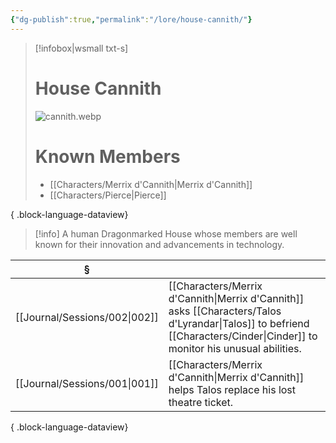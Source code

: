 ```yaml
---
{"dg-publish":true,"permalink":"/lore/house-cannith/"}
---
```


> [!infobox|wsmall txt-s]
> # House Cannith
> ![cannith.webp](/img/user/z_attachments/cannith.webp) 
> # Known Members
>  - [[Characters/Merrix d'Cannith\|Merrix d'Cannith]]
> - [[Characters/Pierce\|Pierce]]
> 
{ .block-language-dataview}

>[!info] A human Dragonmarked House whose members are well known for their innovation and advancements in technology.

| §                                |                                                                                                                |
| -------------------------------- | -------------------------------------------------------------------------------------------------------------- |
| [[Journal/Sessions/002\|002]] | [[Characters/Merrix d'Cannith\|Merrix d'Cannith]] asks [[Characters/Talos d'Lyrandar\|Talos]] to befriend [[Characters/Cinder\|Cinder]] to monitor his unusual abilities. |
| [[Journal/Sessions/001\|001]] | [[Characters/Merrix d'Cannith\|Merrix d'Cannith]] helps Talos replace his lost theatre ticket.                                              |

{ .block-language-dataview}
